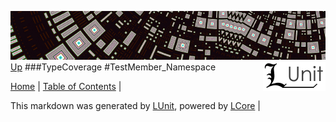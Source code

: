 ![](../Content/LUnit-banner-small.png "")
[<img style="float: right;" src="../Content/LUnit-logo-small.png">](../../README.md)
[Up](TypeCoverage.md)
###TypeCoverage
#TestMember_Namespace

[Home](../../README.md) | [Table of Contents](../../TableOfContents.md) | 


This markdown was generated by [LUnit](https://github.com/CodeSingularity/LUnit), powered by [LCore](https://github.com/CodeSingularity/LCore) | 

